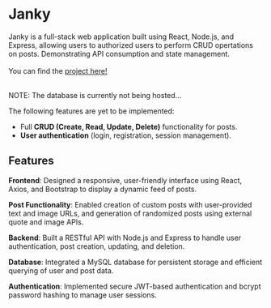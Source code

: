 # Janky

Janky is a full-stack web application built using React, Node.js, and Express, allowing users to authorized users to perform CRUD opertations on posts. Demonstrating API consumption and state management.<br></br>
You can find the <a href="https://social-media-app-77sy.vercel.app">project here!</a>
<br></br>

NOTE: The database is currently not being hosted...

The following features are yet to be implemented:
- Full **CRUD (Create, Read, Update, Delete)** functionality for posts.
- **User authentication** (login, registration, session management).


## Features

<b>Frontend</b>: Designed a responsive, user-friendly interface using React, Axios, and Bootstrap to display a dynamic feed of posts.

<b>Post Functionality</b>: Enabled creation of custom posts with user-provided text and image URLs, and generation of randomized posts using external quote and image APIs.

<b>Backend</b>: Built a RESTful API with Node.js and Express to handle user authentication, post creation, updating, and deletion.

<b>Database</b>: Integrated a MySQL database for persistent storage and efficient querying of user and post data.

<b>Authentication</b>: Implemented secure JWT-based authentication and bcrypt password hashing to manage user sessions.



